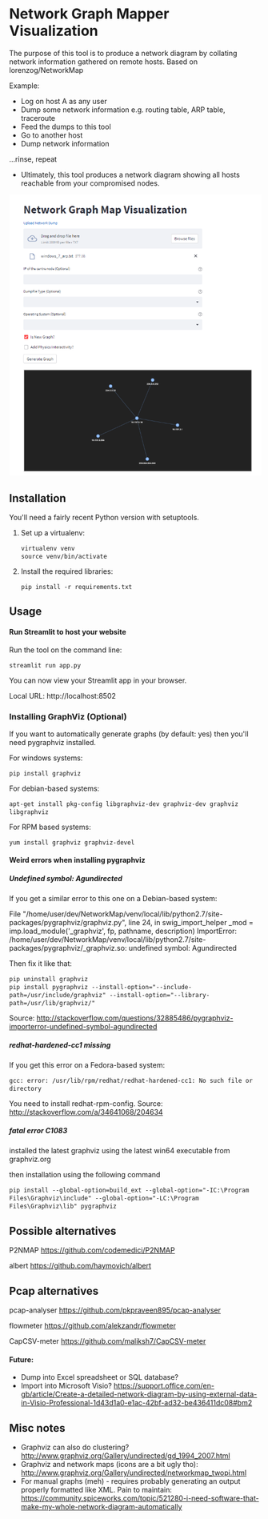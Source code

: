 Network Graph Mapper Visualization
=================================

The purpose of this tool is to produce a network diagram by collating network information gathered on remote hosts.
Based on lorenzog/NetworkMap

Example:

* Log on host A as any user
* Dump some network information e.g. routing table, ARP table, traceroute
* Feed the dumps to this tool
* Go to another host
* Dump network information

...rinse, repeat

* Ultimately, this tool produces a network diagram showing all hosts reachable
  from your compromised nodes.

![Sample screenshot](example.png?raw=true "Simple Network Example")


Installation
------------

You'll need a fairly recent Python version with setuptools.

1. Set up a virtualenv:

       virtualenv venv
       source venv/bin/activate

2. Install the required libraries:

       pip install -r requirements.txt

Usage
-----

#### Run Streamlit to host your website

Run the tool on the command line:

    streamlit run app.py

You can now view your Streamlit app in your browser.

  Local URL: http://localhost:8502


### Installing GraphViz (Optional)

If you want to automatically generate graphs (by default: yes) then you'll need
pygraphviz installed.

For windows systems:

    pip install graphviz

For debian-based systems:

    apt-get install pkg-config libgraphviz-dev graphviz-dev graphviz libgraphviz

For RPM based systems:

    yum install graphviz graphviz-devel

#### Weird errors when installing pygraphviz

##### Undefined symbol: Agundirected

If you get a similar error to this one on a Debian-based system:

File "/home/user/dev/NetworkMap/venv/local/lib/python2.7/site-packages/pygraphviz/graphviz.py", line 24, in
swig_import_helper
_mod = imp.load_module('_graphviz', fp, pathname, description)
ImportError: /home/user/dev/NetworkMap/venv/local/lib/python2.7/site-packages/pygraphviz/_graphviz.so: undefined symbol:
Agundirected

Then fix it like that:

    pip uninstall graphviz
    pip install pygraphviz --install-option="--include-path=/usr/include/graphviz" --install-option="--library-path=/usr/lib/graphviz/"

Source: http://stackoverflow.com/questions/32885486/pygraphviz-importerror-undefined-symbol-agundirected

##### redhat-hardened-cc1 missing

If you get this error on a Fedora-based system:

    gcc: error: /usr/lib/rpm/redhat/redhat-hardened-cc1: No such file or directory

You need to install redhat-rpm-config. Source: http://stackoverflow.com/a/34641068/204634

##### fatal error C1083

installed the latest graphviz using the latest win64 executable from graphviz.org

then installation using the following command

    pip install --global-option=build_ext --global-option="-IC:\Program Files\Graphviz\include" --global-option="-LC:\Program Files\Graphviz\lib" pygraphviz

Possible alternatives
---------------------

P2NMAP https://github.com/codemedici/P2NMAP


albert https://github.com/haymovich/albert

Pcap alternatives
---------------------

pcap-analyser https://github.com/pkpraveen895/pcap-analyser

flowmeter https://github.com/alekzandr/flowmeter

CapCSV-meter https://github.com/maliksh7/CapCSV-meter

#### Future:

* Dump into Excel spreadsheet or SQL database?
* Import into Microsoft
  Visio? https://support.office.com/en-gb/article/Create-a-detailed-network-diagram-by-using-external-data-in-Visio-Professional-1d43d1a0-e1ac-42bf-ad32-be436411dc08#bm2

Misc notes
----------

* Graphviz can also do clustering? http://www.graphviz.org/Gallery/undirected/gd_1994_2007.html
* Graphviz and network maps (icons are a bit ugly tho): http://www.graphviz.org/Gallery/undirected/networkmap_twopi.html
* For manual graphs (meh) - requires probably generating an output properly formatted like XML. Pain to
  maintain: https://community.spiceworks.com/topic/521280-i-need-software-that-make-my-whole-network-diagram-automatically
